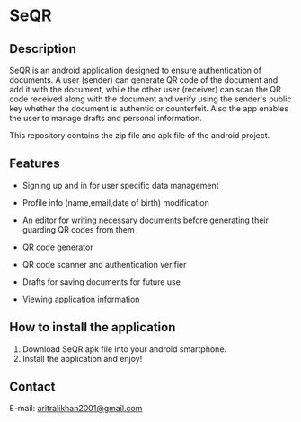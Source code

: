# SeQR

## Description

SeQR is an android application designed to ensure authentication of documents. A user (sender) can generate QR code of the document and add it with the document, while the other user (receiver) can scan the QR code received along with the document and verify using the sender's public key whether the document is authentic or counterfeit. Also the app enables the user to manage drafts and personal information.

This repository contains the zip file and apk file of the android project.

## Features

- Signing up and in for user specific data management

- Profile info (name,email,date of birth) modification

- An editor for writing necessary documents before generating their guarding QR codes from them

- QR code generator

- QR code scanner and authentication verifier

- Drafts for saving documents for future use

- Viewing application information


## How to install the application

1. Download SeQR.apk file into your android smartphone.
2. Install the application and enjoy!

## Contact

E-mail: aritralikhan2001@gmail.com

